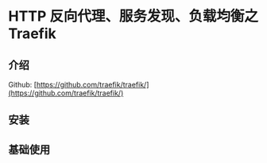 # HTTP 反向代理、服务发现、负载均衡之Traefik

## 介绍

Github: [https://github.com/traefik/traefik/](https://github.com/traefik/traefik/)

## 安装

## 基础使用